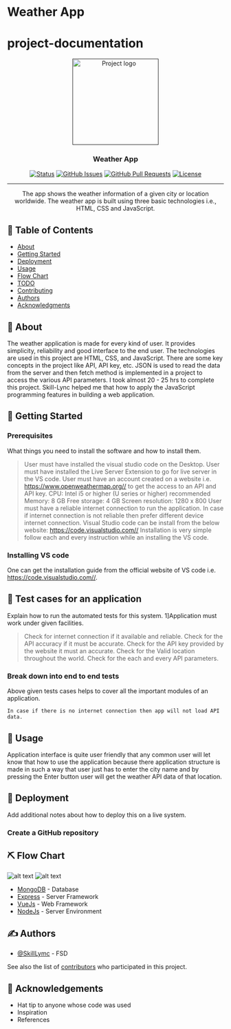 # Weather App

# project-documentation

<p align="center">
  <a href="" rel="noopener">
 <img width=200px height=200px src="https://cdn3.iconfinder.com/data/icons/luchesa-vol-9/128/Weather-1024.png" alt="Project logo"></a>
</p>


<h3 align="center">Weather App</h3>

<div align="center">

  [![Status](https://img.shields.io/badge/status-active-success.svg)]() 
  [![GitHub Issues](https://img.shields.io/github/issues/kylelobo/The-Documentation-Compendium.svg)](https://github.com/kylelobo/The-Documentation-Compendium/issues)
  [![GitHub Pull Requests](https://img.shields.io/github/issues-pr/kylelobo/The-Documentation-Compendium.svg)](https://github.com/kylelobo/The-Documentation-Compendium/pulls)
  [![License](https://img.shields.io/badge/license-MIT-blue.svg)](/LICENSE)

</div>

---

<p align="center">
  The app shows the weather information of a given city or location worldwide.
  The weather app is built using three basic technologies i.e., HTML, CSS and JavaScript. 
    <br> 
</p>

## 📝 Table of Contents
- [About](#about)
- [Getting Started](#getting_started)
- [Deployment](#deployment)
- [Usage](#usage)
- [Flow Chart](#flowchart)
- [TODO](../TODO.md)
- [Contributing](../CONTRIBUTING.md)
- [Authors](#authors)
- [Acknowledgments](#acknowledgement)

## 🧐 About <a name = "about"></a>
The weather application is made for every kind of user. It provides simplicity, reliability and good interface to the end user.
The technologies are used in this project are HTML, CSS, and JavaScript. There are some key concepts in the project like API, API key, etc. JSON is used to read the data from the server and then fetch method is implemented in a project to access the various API parameters. I took almost 20 - 25 hrs to complete this project. Skill-Lync helped me that how to apply the JavaScript programming features in building a web application. 

## 🏁 Getting Started <a name = "getting_started"></a>
### Prerequisites
What things you need to install the software and how to install them.
> User must have installed the visual studio code on the Desktop.
> User must have installed the Live Server Extension to go for live server in the VS code.
> User must have an account created on a website i.e. https://www.openweathermap.org// to get the access to an API and API key.
> CPU: Intel i5 or higher (U series or higher) recommended
> Memory: 8 GB
> Free storage: 4 GB
> Screen resolution: 1280 x 800
> User must have a reliable internet connection to run the application. In case if internet connection is not reliable then prefer different device internet connection.
> Visual Studio code can be install from the below website:
> https://code.visualstudio.com//
> Installation is very simple follow each and every instruction while an installing the VS code.

### Installing VS code
One can get the installation guide from the official website of VS code i.e. https://code.visualstudio.com//.

## 🔧 Test cases for an application <a name = "tests"></a>
Explain how to run the automated tests for this system.
1]Application must work under given facilities.
> Check for internet connection if it available and reliable.
> Check for the API accuracy if it must be accurate.
> Check for the API key provided by the website it must an accurate.
> Check for the Valid location throughout the world.
> Check for the each and every API parameters.

### Break down into end to end tests
Above given tests cases helps to cover all the important modules of an application.

```
In case if there is no internet connection then app will not load API data.
```

## 🎈 Usage <a name="usage"></a>
Application interface is quite user friendly that any common user will let know that how to use the application because there application structure is made in such a way that user just has to enter the city name and by pressing the Enter button user will get the weather API data of that location.

## 🚀 Deployment <a name = "deployment"></a>
Add additional notes about how to deploy this on a live system.
### Create a GitHub repository

## ⛏️ Flow Chart <a name = "flowchart"></a>
![alt text](https://github.com/[umesh-wagh]/[weather-app]/blob/[main]/Weather-Flowchart.png?raw=true)
![alt text](https://github.com/[umesh-wagh]/[weather-app]/blob/[d6bfa42cf9f84fef288b8a8387454d772f531106]/Weather-Flowchart.png)

- [MongoDB](https://www.mongodb.com/) - Database
- [Express](https://expressjs.com/) - Server Framework
- [VueJs](https://vuejs.org/) - Web Framework
- [NodeJs](https://nodejs.org/en/) - Server Environment

## ✍️ Authors <a name = "authors"></a>
- [@SkillLymc](https://github.com/kylelobo) - FSD

See also the list of [contributors](https://github.com/kylelobo/The-Documentation-Compendium/contributors) who participated in this project.

## 🎉 Acknowledgements <a name = "acknowledgement"></a>
- Hat tip to anyone whose code was used
- Inspiration
- References
